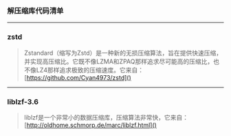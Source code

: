 ### 解压缩库代码清单

- - -
### zstd
>Zstandard（缩写为Zstd）是一种新的无损压缩算法，旨在提供快速压缩，并实现高压缩比。它既不像LZMA和ZPAQ那样追求尽可能高的压缩比，也不像LZ4那样追求极致的压缩速度。它来自：[https://github.com/Cyan4973/zstd]()

- - -
### liblzf-3.6
>liblzf是一个非常小的数据压缩库，压缩算法非常快，它来自：[http://oldhome.schmorp.de/marc/liblzf.html]()